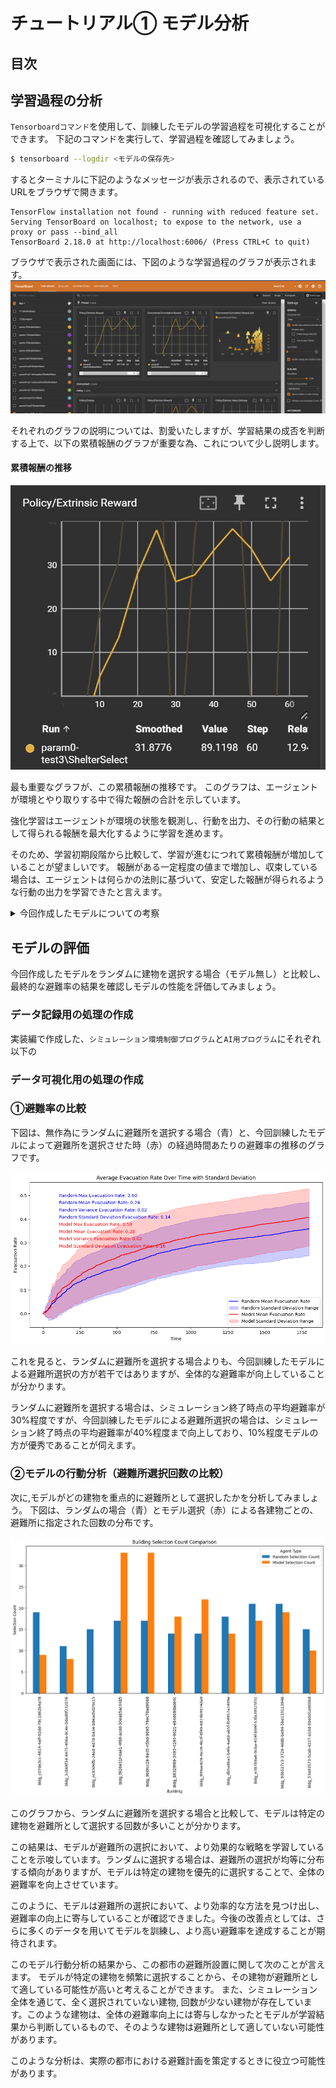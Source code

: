 # チュートリアル① モデル分析

## 目次

## 学習過程の分析

`Tensorboardコマンド`を使用して、訓練したモデルの学習過程を可視化することができます。
下記のコマンドを実行して、学習過程を確認してみましょう。

```bash
$ tensorboard --logdir <モデルの保存先>
```

するとターミナルに下記のようなメッセージが表示されるので、表示されているURLをブラウザで開きます。
```
TensorFlow installation not found - running with reduced feature set.
Serving TensorBoard on localhost; to expose to the network, use a proxy or pass --bind_all
TensorBoard 2.18.0 at http://localhost:6006/ (Press CTRL+C to quit)
```

ブラウザで表示された画面には、下図のような学習過程のグラフが表示されます。
![alt text](image.png)

それぞれのグラフの説明については、割愛いたしますが、学習結果の成否を判断する上で、以下の累積報酬のグラフが重要な為、これについて少し説明します。

#### 累積報酬の推移
![alt text](image-1.png)

最も重要なグラフが、この累積報酬の推移です。
このグラフは、エージェントが環境とやり取りする中で得た報酬の合計を示しています。

強化学習はエージェントが環境の状態を観測し、行動を出力、その行動の結果として得られる報酬を最大化するように学習を進めます。

そのため、学習初期段階から比較して、学習が進むにつれて累積報酬が増加していることが望ましいです。
報酬がある一定程度の値まで増加し、収束している場合は、エージェントは何らかの法則に基づいて、安定した報酬が得られるような行動の出力を学習できたと言えます。

<details>
<summary>今回作成したモデルについての考察</summary>
今回作成したモデルの累積報酬は、学習初期段階では低い値を示しているものの、学習の進行に伴い右肩上がりになっていることが確認できます。
学習回数が20回（今回のシミュレーションでは20step目）あたりまで増加傾向を続け、その後は大きく減少することなく、横這いとなり、シミュレーション結果が安定していることを示しています。

この結果から、今回作成したモデルは、学習回数が20回（今回のシミュレーションでは20step目）あたりまでに、観測した情報から、安定した報酬（避難率）を維持するための何らかの法則を掴み、その結果に基づいて、避難所の選択を行ったと考えられます。
</details>

## モデルの評価

今回作成したモデルをランダムに建物を選択する場合（モデル無し）と比較し、最終的な避難率の結果を確認しモデルの性能を評価してみましょう。

### データ記録用の処理の作成
実装編で作成した、`シミュレーション環境制御プログラム`と`AI用プログラム`にそれぞれ以下の

### データ可視化用の処理の作成

### ①避難率の比較
下図は、無作為にランダムに避難所を選択する場合（青）と、今回訓練したモデルによって避難所を選択させた時（赤）の経過時間あたりの避難率の推移のグラフです。

![alt text](image-5.png)

これを見ると、ランダムに避難所を選択する場合よりも、今回訓練したモデルによる避難所選択の方が若干ではありますが、全体的な避難率が向上していることが分かります。

ランダムに避難所を選択する場合は、シミュレーション終了時点の平均避難率が30%程度ですが、今回訓練したモデルによる避難所選択の場合は、シミュレーション終了時点の平均避難率が40%程度まで向上しており、10%程度モデルの方が優秀であることが伺えます。

### ②モデルの行動分析（避難所選択回数の比較）
次に,モデルがどの建物を重点的に避難所として選択したかを分析してみましょう。
下図は、ランダムの場合（青）とモデル選択（赤）による各建物ごとの、避難所に指定された回数の分布です。

![alt text](image-6.png)

このグラフから、ランダムに避難所を選択する場合と比較して、モデルは特定の建物を避難所として選択する回数が多いことが分かります。

この結果は、モデルが避難所の選択において、より効果的な戦略を学習していることを示唆しています。ランダムに選択する場合は、避難所の選択が均等に分布する傾向がありますが、モデルは特定の建物を優先的に選択することで、全体の避難率を向上させています。

このように、モデルは避難所の選択において、より効率的な方法を見つけ出し、避難率の向上に寄与していることが確認できました。今後の改善点としては、さらに多くのデータを用いてモデルを訓練し、より高い避難率を達成することが期待されます。

このモデル行動分析の結果から、この都市の避難所設置に関して次のことが言えます。
モデルが特定の建物を頻繁に選択することから、その建物が避難所として適している可能性が高いと考えることができます。
また、シミュレーション全体を通じて、全く選択されていない建物, 回数が少ない建物が存在しています。このような建物は、全体の避難率向上には寄与しなかったとモデルが学習結果から判断しているもので、そのような建物は避難所として適していない可能性があります。

このような分析は、実際の都市における避難計画を策定するときに役立つ可能性があります。


